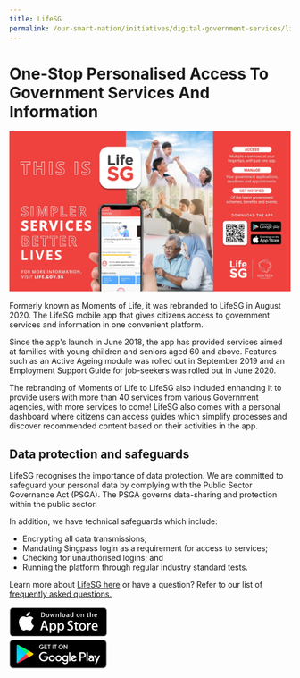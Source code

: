 ```yaml
---
title: LifeSG
permalink: /our-smart-nation/initiatives/digital-government-services/lifesg
---
```


# One-Stop Personalised Access To Government Services And Information

![life SG banner](/images/our-smart-nation/Initiatives/lifesg-kv.jpg)
 
Formerly known as Moments of Life, it was rebranded to LifeSG in August 2020. The LifeSG mobile app that gives citizens access to government services and information in one convenient platform. 

Since the app's launch in June 2018, the app has provided services aimed at families with young children and seniors aged 60 and above. Features such as an Active Ageing module was rolled out in September 2019 and an Employment Support Guide for job-seekers was rolled out in June 2020.

The rebranding of Moments of Life to LifeSG also included enhancing it to provide users with more than 40 services from various Government agencies, with more services to come! LifeSG also comes with a personal dashboard where citizens can access guides which simplify processes and discover recommended content based on their activities in the app.

## Data protection and safeguards

LifeSG recognises the importance of data protection. We are committed to safeguard your personal data by complying with the Public Sector Governance Act (PSGA). The PSGA governs data-sharing and protection within the public sector. 

In addition, we have technical safeguards which include: 
- Encrypting all data transmissions; 
- Mandating Singpass login as a requirement for access to services;
- Checking for unauthorised logins; and 
- Running the platform through regular industry standard tests.

Learn more about <a href="https://www.life.gov.sg/" target="_blank">LifeSG here</a>  or have a question?  Refer to our list of <a href="https://www.life.gov.sg/help-support/about-lifesg" target="_blank">frequently asked questions.</a>  

<div style="flex:50%;"><a href="https://apps.apple.com/sg/app/moments-of-life/id1383218758" target="_blanket"><img alt="Apple App Store Link" src="/images/community/Apple-Store.png"></a><div style="flex:50%"><a href="https://play.google.com/store/apps/details?id=sg.gov.app.mol" target="_blanket"><img alt="Google Play Store Link" src="/images/community/Google-Play.png"></a>
